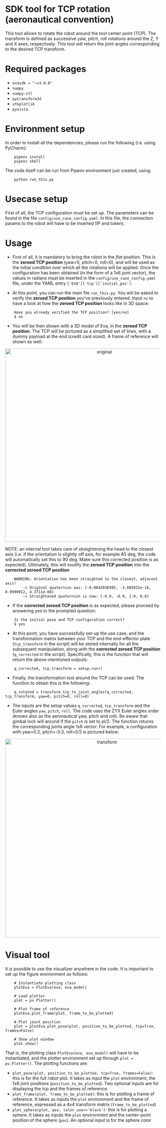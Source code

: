 # SDK tool for TCP rotation (aeronautical convention) 
This tool allows to rotate the robot around the tool center point (TCP). The transform is 
defined as successive yaw, pitch, roll rotations around the Z, Y and X axes, respectively.
This tool will return the joint angles corresponding to the desired TCP transform.


# Required packages
* `evasdk = "~=3.0.0"`
* `numpy`
* `numpy-stl`
* `pytransform3d`
* `vtkplotlib`
* `pyvista`


# Environment setup
In order to install all the dependencies, please run the following (i.e. using PyCharm):


```
    pipenv install
    pipenv shell
```


The code itself can be run from Pipenv environment just created, using:
 

```
    python run_this.py
```


# Usecase setup
First of all, the TCP configuration must be set up. 
The parameters can be found in the file `config/use_case_config.yaml`.
In this file, the connection params to the robot will have to be inserted (IP and token).

# Usage

* First of all, it is mandatory to bring the robot in the *flat* position. This is the 
**zeroed TCP position** (yaw=0, pitch=0, roll=0), and will be used as the initial
condition over which all the rotations will be applied. Once the configuration has been 
obtained (in the form of a 1x6 joint vector), the values in radians must be inserted in the
`config/use_case_config.yaml` file, under the YAML entry `['EVA']['tcp']['initial_pos']`.

* At this point, you can run the main file `run_this.py`. You will be asked to verify the 
**zeroed TCP position** you've previously entered. Input `no` to have a look at how the **zeroed TCP position** looks like in 3D space:


```
    Have you already verified the TCP position? [yes/no]
    $ no
```

* You will be then shown with a 3D model of Eva, in the **zeroed TCP position**. The TCP will be
pictured as a simplified set of lines, with a dummy payload at the end (credit card sized). A frame
of reference will shown as well:

<p align="center">
<img width="626" alt="original" src="https://user-images.githubusercontent.com/31882557/84640704-f6409380-aef1-11ea-8db8-953139d6250d.png">
</p>


NOTE: an internal tool takes care of straightening the head to 
the closest axis (i.e. if the orientation is slightly off axis, for example 85 deg, the code will
automatically set this to 90 deg. Make sure this corrected position is as expected). Ultimately, 
this will modify the **zeroed TCP position** into the **corrected zeroed TCP position**


```
    WARNING: Orientation has been straighted to the closest, adjacent axis!
        -> Original quaternion was: [-0.0042036995, -3.885815e-16, 0.9999912, 4.3711e-08] 
        -> Straightened quaternion is now: [-0.0, -0.0, 1.0, 0.0] 
```

* If the **corrected zeroed TCP position** is as expected, please proceed by answering yes to the prompted
question:


```
    Is the initial pose and TCP configuration correct?
    $ yes
```    
    
    
* At this point, you have successfully set-up the use case, and the transformation matrix between your TCP
and the end-effector plate (`tcp_transform` in the script) will be stored internally for all the subsequent
manipulation, along with the **corrected zeroed TCP position** (`q_corrected` in the script). Specifically, this is the function
that will return the above-mentioned outputs:

```
    q_corrected, tcp_transform = setup.run()
```
    
* Finally, the transformation tool around the TCP can be used. The function to obtain this is the following:

```
    q_rotated = transform_tcp_to_joint_angles(q_corrected, tcp_transform, yaw=0, pitch=0, roll=0)
```

* The inputs are the setup values `q_corrected`, `tcp_transform` and the Euler angles `yaw`,
`pitch`, `roll`. The code uses the ZYX Euler angles order (known also as the aeronautical yaw, pitch and roll).
Be aware that gimbal lock will around if the `pitch` is set to pi/2. The function returns the corresponding
joints angle 1x6 vector. For example, a configuration with yaw=0.2, pitch=-0.3, roll=0.5 is pictured below:

<p align="center">
<img width="644" alt="transform" src="https://user-images.githubusercontent.com/31882557/84640519-b5487f00-aef1-11ea-8622-1002538013df.png">
</p>


# Visual tool

It is possible to use the visualizer anywhere in the code. It is important to set up the figure environment 
as follows:

```
    # Instantiate plotting class
    plotEva = PlotEva(eva, eva_model)
    
    # Load plotter
    plot = pv.Plotter()
    
    # Plot frame of reference
    plotEva.plot_frame(plot, frame_to_be_plotted)
   
    # Plot joint position
    plot = plotEva.plot_pose(plot, position_to_be_plotted, tcp=True, frames=False)
    
    # Show plot window
    plot.show()
```


That is, the plotting class `PlotEva(eva, eva_model)` will have to be instantiated, and the plotter environment 
set up through `plot = pv.Plotter()`. The plotting functions are:

* `plot_pose(plot, position_to_be_plotted, tcp=True, frames=False)`: this is for the full robot
plot. It takes as input the `plot` environment, the 1x6 joint positions (`position_to_be_plotted`). Two optional
inputs are for displaying the tcp and the frames of reference. 
* `plot_frame(plot, frame_to_be_plotted)`: this is for plotting a frame of reference. It takes as inputs 
 the `plot` environment and the frame of reference, expressed as a 4x4 
 transform matrix (`frame_to_be_plotted`)
 * `plot_sphere(plot, pos, color_user='black')`: this is for plotting a sphere. It takes as inputs 
 the `plot` environment and the center-point position of the sphere (`pos`). An optional
input is for the sphere color 
